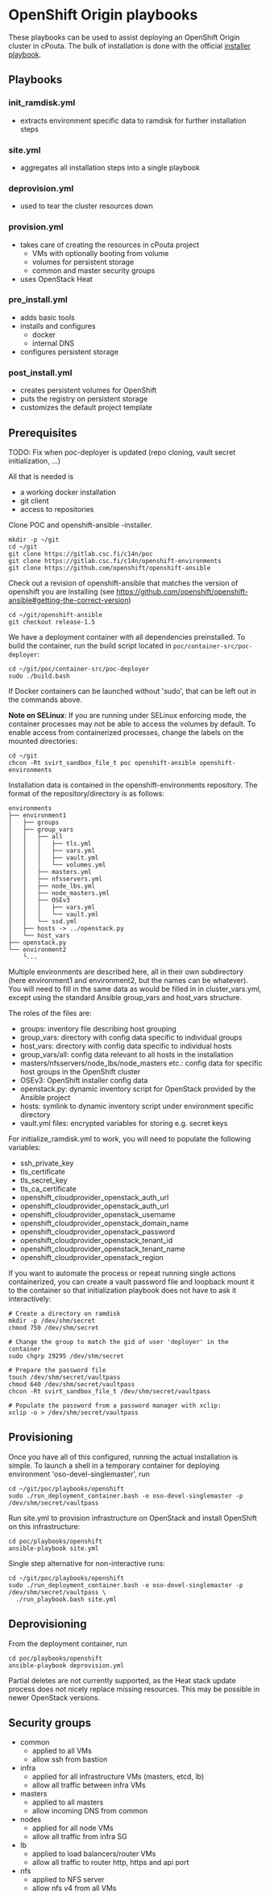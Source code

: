 # OpenShift Origin playbooks

These playbooks can be used to assist deploying an OpenShift Origin cluster in cPouta. The bulk of installation
is done with the official [installer playbook](https://github.com/openshift/openshift-ansible).

## Playbooks

### init_ramdisk.yml

- extracts environment specific data to ramdisk for further installation steps

### site.yml

- aggregates all installation steps into a single playbook

### deprovision.yml

- used to tear the cluster resources down

### provision.yml

- takes care of creating the resources in cPouta project
    - VMs with optionally booting from volume
    - volumes for persistent storage
    - common and master security groups
- uses OpenStack Heat

### pre_install.yml

- adds basic tools
- installs and configures
    - docker
    - internal DNS
- configures persistent storage

### post_install.yml

- creates persistent volumes for OpenShift
- puts the registry on persistent storage
- customizes the default project template

## Prerequisites

TODO: Fix when poc-deployer is updated (repo cloning, vault secret initialization, ...)

All that is needed is 
- a working docker installation
- git client
- access to repositories

Clone POC and openshift-ansible -installer.

    mkdir -p ~/git
    cd ~/git
    git clone https://gitlab.csc.fi/c14n/poc
    git clone https://gitlab.csc.fi/c14n/openshift-environments
    git clone https://github.com/openshift/openshift-ansible

Check out a revision of openshift-ansible that matches the version of openshift you are
installing (see https://github.com/openshift/openshift-ansible#getting-the-correct-version)

    cd ~/git/openshift-ansible
    git checkout release-1.5

We have a deployment container with all dependencies preinstalled. To build the container, 
run the build script located in `poc/container-src/poc-deployer`:
 
    cd ~/git/poc/container-src/poc-deployer 
    sudo ./build.bash

If Docker containers can be launched without 'sudo', that can be left out in the commands above.

__Note on SELinux__: If you are running under SELinux enforcing mode, the container processes
may not be able to access the volumes by default. To enable access from containerized 
processes, change the labels on the mounted directories:
 
    cd ~/git
    chcon -Rt svirt_sandbox_file_t poc openshift-ansible openshift-environments

Installation data is contained in the openshift-environments repository. The format of the repository/directory 
is as follows:

```
environments
├── environment1
│   ├── groups
│   ├── group_vars
│   │   ├── all
│   │   │   ├── tls.yml
│   │   │   ├── vars.yml
│   │   │   ├── vault.yml
│   │   │   └── volumes.yml
│   │   ├── masters.yml
│   │   ├── nfsservers.yml
│   │   ├── node_lbs.yml
│   │   ├── node_masters.yml
│   │   ├── OSEv3
│   │   │   ├── vars.yml
│   │   │   └── vault.yml
│   │   └── ssd.yml
│   ├── hosts -> ../openstack.py
│   └── host_vars
├── openstack.py
└── environment2
    └...
```

Multiple environments are described here, all in their own subdirectory (here
environment1 and environment2, but the names can be whatever). You will need to
fill in the same data as would be filled in in cluster_vars.yml, except using
the standard Ansible group_vars and host_vars structure.

The roles of the files are:
  * groups: inventory file describing host grouping
  * group_vars: directory with config data specific to individual groups
  * host_vars: directory with config data specific to individual hosts
  * group_vars/all: config data relevant to all hosts in the installation
  * masters/nfsservers/node_lbs/node_masters etc.: config data for specific
    host groups in the OpenShift cluster
  * OSEv3: OpenShift installer config data
  * openstack.py: dynamic inventory script for OpenStack provided by the
    Ansible project
  * hosts: symlink to dynamic inventory script under environment specific
    directory
  * vault.yml files: encrypted variables for storing e.g. secret keys

For initialize_ramdisk.yml to work, you will need to populate the following variables:

  * ssh_private_key
  * tls_certificate
  * tls_secret_key
  * tls_ca_certificate
  * openshift_cloudprovider_openstack_auth_url
  * openshift_cloudprovider_openstack_auth_url
  * openshift_cloudprovider_openstack_username
  * openshift_cloudprovider_openstack_domain_name
  * openshift_cloudprovider_openstack_password
  * openshift_cloudprovider_openstack_tenant_id
  * openshift_cloudprovider_openstack_tenant_name
  * openshift_cloudprovider_openstack_region

If you want to automate the process or repeat running single actions containerized, you
can create a vault password file and loopback mount it to the container so that
initialization playbook does not have to ask it interactively:

    # Create a directory on ramdisk
    mkdir -p /dev/shm/secret
    chmod 750 /dev/shm/secret
    
    # Change the group to match the gid of user 'deployer' in the container
    sudo chgrp 29295 /dev/shm/secret
    
    # Prepare the password file
    touch /dev/shm/secret/vaultpass
    chmod 640 /dev/shm/secret/vaultpass
    chcon -Rt svirt_sandbox_file_t /dev/shm/secret/vaultpass
    
    # Populate the password from a password manager with xclip:
    xclip -o > /dev/shm/secret/vaultpass

## Provisioning

Once you have all of this configured, running the actual installation is simple.
To launch a shell in a temporary container for deploying environment 'oso-devel-singlemaster', run

    cd ~/git/poc/playbooks/openshift
    sudo ./run_deployment_container.bash -e oso-devel-singlemaster -p /dev/shm/secret/vaultpass

Run site.yml to provision infrastructure on OpenStack and install OpenShift on this infrastructure:
    
    cd poc/playbooks/openshift
    ansible-playbook site.yml

Single step alternative for non-interactive runs:

    cd ~/git/poc/playbooks/openshift
    sudo ./run_deployment_container.bash -e oso-devel-singlemaster -p /dev/shm/secret/vaultpass \
      ./run_playbook.bash site.yml

## Deprovisioning

From the deployment container, run

    cd poc/playbooks/openshift
    ansible-playbook deprovision.yml

Partial deletes are not currently supported, as the Heat stack update process
does not nicely replace missing resources. This may be possible in newer
OpenStack versions.

## Security groups

- common
    - applied to all VMs
    - allow ssh from bastion
- infra
    - applied for all infrastructure VMs (masters, etcd, lb)
    - allow all traffic between infra VMs
- masters
    - applied to all masters
    - allow incoming DNS from common
- nodes
    - applied for all node VMs
    - allow all traffic from infra SG
- lb
    - applied to load balancers/router VMs
    - allow all traffic to router http, https and api port
- nfs
    - applied to NFS server
    - allow nfs v4 from all VMs
